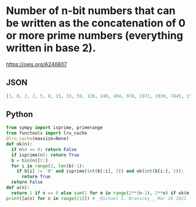 # Number of n\-bit numbers that can be written as the concatenation of 0 or more prime numbers \(everything written in base 2\)\.
https://oeis.org/A246807
## JSON
```JSON
[1, 0, 2, 2, 5, 8, 15, 33, 59, 126, 246, 494, 978, 1971, 3930, 7845, 15749, 31527, 63349, 126986, 254880, 511468, 1026348, 2060633, 4135808, 8303940, 16669925, 33472231, 67201664, 134930088, 270895845, 543915707, 1091923726]
```
## Python
```Python
from sympy import isprime, primerange
from functools import lru_cache
@lru_cache(maxsize=None)
def ok(n):
  if n%4 == 0: return False
  if isprime(n): return True
  b = bin(n)[2:]
  for i in range(2, len(b)-1):
    if b[i] != '0' and isprime(int(b[:i], 2)) and ok(int(b[i:], 2)):
      return True
  return False
def a(n):
  return 1 if n == 0 else sum(1 for m in range(2**(n-1), 2**n) if ok(m))
print([a(n) for n in range(21)]) # _Michael S. Branicky_, Mar 26 2021
```
